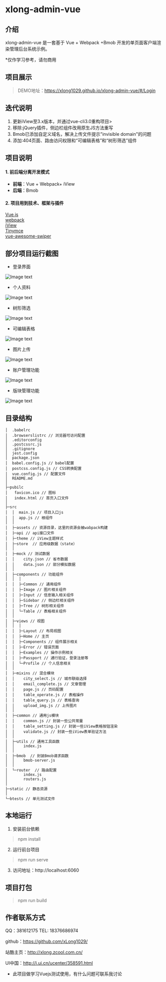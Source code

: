 # xlong-admin-vue

## 介绍

xlong-admin-vue 是一套基于 Vue + Webpack +Bmob 开发的单页面客户端渲染管理后台系统示例。

*仅作学习参考，请勿商用

## 项目展示

> DEMO地址：https://xlong1029.github.io/xlong-admin-vue/#/Login

## 迭代说明
1. 更新iView至3.x版本，并通过vue-cli3.0重构项目>
2. 移除:jQuery插件，侧边栏组件改用原生JS方法重写
3. Bmob已添加自定义域名，解决上传文件提示"invisible domain"的问题
4. 添加:404页面、路由访问权限和“可编辑表格”和“树形筛选”组件

## 项目说明

#### 1. 前后端分离开发模式
- **前端**：Vue + Webpack+ iView
- **后端**：Bmob

#### 2. 项目用到技术、框架与插件
[Vue.js](https://github.com/vuejs)<br/>
[webpack](https://github.com/webpack)<br/>
[iView](https://github.com/iview/iview)<br/>
[Tinymce](https://github.com/tinymce/tinymce)<br/>
[vue-awesome-swiper](https://github.com/surmon-china/vue-awesome-swiper)<br/>

## 部分项目运行截图
* 登录界面

![Image text](static/images/screen-1.gif)

* 个人资料

![Image text](static/images/screen-2.gif)

* 树形筛选

![Image text](static/images/screen-3.gif)

* 可编辑表格

![Image text](static/images/screen-4.gif)

* 图片上传

![Image text](static/images/screen-5.gif)

* 账户管理功能

![Image text](static/images/screen-6.gif)

* 版块管理功能

![Image text](static/images/screen-7.gif)

## 目录结构

```
│  .babelrc
│  .browserslistrc // 浏览器可访问配置
│  .editorconfig
│  .postcssrc.js
│  .gitignore
│  jest.config
│  package.json
│  babel.config.js // babel配置
│  postcss.config.js // CSS转换配置
│  vue.config.js // 配置文件
│  README.md
│
├─pubilc
│   favicon.ico // 图标
│   index.html // 首页入口文件
│
├─src
│  │  main.js // 项目入口js
│  │  app.js // 根组件
│  │
│  ├─assets // 资源目录，这里的资源会被wabpack构建
│  ├─api // api接口文件
│  ├─theme // iView主题样式
│  ├─store  // 应用级数据（state）
│  │
│  ├─mock // 测试数据
│  │    city.json // 省市数据
│  │    data.json // 部分模拟数据
│  │
│  ├─components // 功能组件
│  │  │
│  │  ├─Common // 通用组件
│  │  ├─Image // 图片相关组件
│  │  ├─Input // 信息输入相关组件
│  │  ├─Sidebar // 侧边栏相关组件
│  │  ├─Tree // 树形相关组件
│  │  └─Table // 表格相关组件
│  │
│  ├─views // 视图
│  │  │
│  │  ├─Layout // 布局视图
│  │  ├─Home // 主页
│  │  ├─Components // 组件展示相关
│  │  ├─Error // 错误页面
│  │  ├─Examples // 操作示例相关
│  │  ├─Passport // 通行验证，登录注册等
│  │  └─Profile // 个人信息相关
│  │
│  ├─mixins // 混合模块
│  │    city_select.js // 城市联级选择
│  │    email_complete.js // 文章管理
│  │    page.js // 页码配置
│  │    table_operate.js // 表格操作
│  │    table_query.js // 表格查询
│  │    upload_img.js // 上传图片
│  │
│  ├─common // 通用js模块
│  │    common.js // 封装一些公共常量
│  │    table_setting.js // 封装一些iView表格按钮渲染
│  │    validate.js // 封装一些iView表单验证方法
│  │
│  ├─utils // 通用工具函数
│  │    index.js
│  │
│  ├─bmob  // 封装Bmob请求函数
│  │    bmob-server.js
│  │
│  └─router  // 路由配置
│       index.js
│       routers.js
│
├─static // 静态资源
│
└─btests // 单元测试文件
```

## 本地运行
1. 安装前台依赖
> npm install
2. 运行前台项目
> npm run serve
3. 访问地址：http://localhost:6060

## 项目打包
> npm run build

## 作者联系方式

QQ：381612175
TEL: 18376686974

github：https://github.com/xLong1029/

站酷主页：http://xlong.zcool.com.cn/

UI中国：http://i.ui.cn/ucenter/358591.html

* 此项目做学习Vuejs测试使用，有什么问题可联系我讨论
